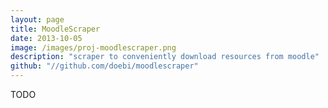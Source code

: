 ```yaml
---
layout: page
title: MoodleScraper
date: 2013-10-05
image: /images/proj-moodlescraper.png
description: "scraper to conveniently download resources from moodle"
github: "//github.com/doebi/moodlescraper"
---
```


TODO
